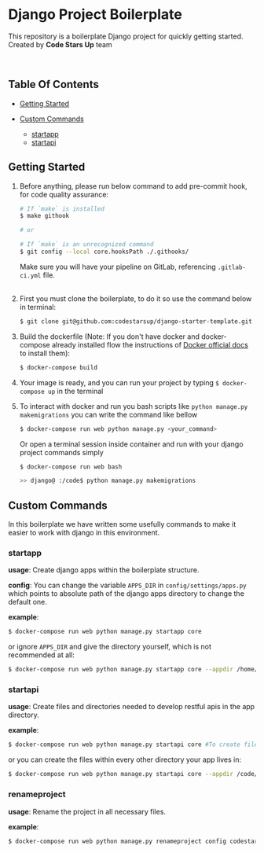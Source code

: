 # Django Project Boilerplate
This repository is a boilerplate Django project for quickly getting started. Created by **Code Stars Up** team

<br>

## Table Of Contents
- [Getting Started](#getting-started)
- [Custom Commands](#custom-commands)

    - [startapp](#startapp)
    - [startapi](#startapi)

## Getting Started

1. Before anything, please run below command to add pre-commit hook, for code quality assurance:
    ```bash
    # If `make` is installed
    $ make githook

    # or

    # If `make` is an unrecognized command
    $ git config --local core.hooksPath ./.githooks/
    ```
   Make sure you will have your pipeline on GitLab, referencing `.gitlab-ci.yml` file.<br><br>

2. First you must clone the boilerplate, to do it so use the command below in terminal:
    ```bash
    $ git clone git@github.com:codestarsup/django-starter-template.git
    ```

3. Build the dockerfile (Note: If you don't have docker and docker-compose already installed flow the instructions of [Docker official docs](https://docs.docker.com/compose/install/) to install them):

    ```bash
    $ docker-compose build
    ```
4. Your image is ready, and you can run your project by typing `$ docker-compose up` in the terminal

5. To interact with docker and run you bash scripts like `python manage.py makemigrations` you can write the command like bellow
    ```bash
    $ docker-compose run web python manage.py <your_command>
    ```
    Or open a terminal session inside container and run with your django project commands simply
    ```bash
    $ docker-compose run web bash

    >> django@ :/code$ python manage.py makemigrations
    ```

## Custom Commands

In this boilerplate we have written some usefully commands to make it easier to work with django in this environment.

### startapp

**usage**:
Create django apps within the boilerplate structure.

**config**:
You can change the variable `APPS_DIR` in `config/settings/apps.py` which points to absolute path of the django apps directory to change the default one.

**example**:
```bash
$ docker-compose run web python manage.py startapp core
```
or ignore `APPS_DIR` and give the directory yourself, which is not recommended at all:
```bash
$ docker-compose run web python manage.py startapp core --appdir /home/django/core/apps/app
```

### startapi
**usage**:
Create files and directories needed to develop restful apis in the app directory.

**example**:
```bash
$ docker-compose run web python manage.py startapi core #To create files needed for rest api development in the core app directory
```
or you can create the files within every other directory your app lives in:
```bash
$ docker-compose run web python manage.py startapi core --appdir /code/foo/
```

### renameproject

**usage**:
Rename the project in all necessary files.

**example**:
```bash
$ docker-compose run web python manage.py renameproject config codestars # "config" is the current name of project and "codestars" is the new name
```
